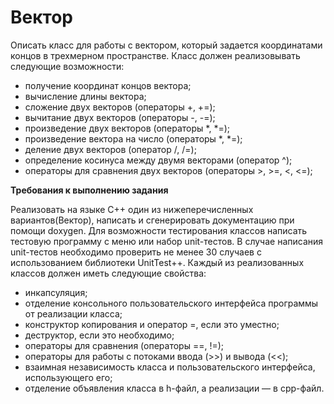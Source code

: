 # Вектор

Описать класс для работы с вектором, который задается координатами концов в трехмерном пространстве. Класс должен реализовывать следующие возможности:
- получение координат концов вектора;
- вычисление длины вектора;
- сложение двух векторов (операторы +, +=);
- вычитание двух векторов (операторы -, -=);
- произведение двух векторов (операторы *, *=);
- произведение вектора на число (операторы *, *=);
- деление двух векторов (оператор /, /=);
- определение косинуса между двумя векторами (оператор ^);
- операторы для сравнения двух векторов (операторы >, >=, <, <=);

**Требования к выполнению задания**

Реализовать на языке С++ один из нижеперечисленных вариантов(Вектор), написать и сгенерировать документацию при помощи doxygen. Для возможности тестирования классов написать тестовую программу с меню или набор unit-тестов. В случае написания unit-тестов необходимо проверить не менее 30 случаев с использованием библиотеки UnitTest++.
Каждый из реализованных классов должен иметь следующие свойства:
- инкапсуляция;
- отделение консольного пользовательского интерфейса программы от реализации класса;
- конструктор копирования и оператор =, если это уместно;
- деструктор, если это необходимо;
- операторы для сравнения (операторы ==, !=);
- операторы для работы с потоками ввода (>>) и вывода (<<);
- взаимная независимость класса и пользовательского интерфейса, использующего его;
- отделение объявления класса в h-файл, а реализации — в cpp-файл.

